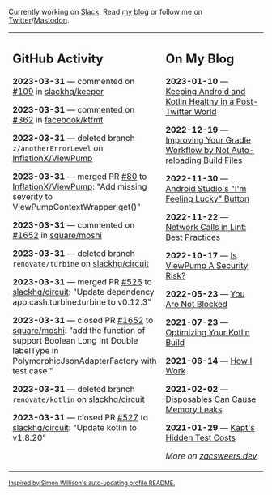 Currently working on [Slack](https://slack.com/). Read [my blog](https://zacsweers.dev/) or follow me on [Twitter](https://twitter.com/ZacSweers)/[Mastodon](https://hachyderm.io/@ZacSweers).

<table><tr><td valign="top" width="60%">

## GitHub Activity
<!-- githubActivity starts -->
**2023-03-31** — commented on [#109](https://github.com/slackhq/keeper/issues/109#issuecomment-1492760494) in [slackhq/keeper](https://github.com/slackhq/keeper)

**2023-03-31** — commented on [#362](https://github.com/facebook/ktfmt/issues/362#issuecomment-1492673283) in [facebook/ktfmt](https://github.com/facebook/ktfmt)

**2023-03-31** — deleted branch `z/anotherErrorLevel` on [InflationX/ViewPump](https://github.com/InflationX/ViewPump)

**2023-03-31** — merged PR [#80](https://github.com/InflationX/ViewPump/pull/80) to [InflationX/ViewPump](https://github.com/InflationX/ViewPump): "Add missing severity to ViewPumpContextWrapper.get()"

**2023-03-31** — commented on [#1652](https://github.com/square/moshi/pull/1652#issuecomment-1492121279) in [square/moshi](https://github.com/square/moshi)

**2023-03-31** — deleted branch `renovate/turbine` on [slackhq/circuit](https://github.com/slackhq/circuit)

**2023-03-31** — merged PR [#526](https://github.com/slackhq/circuit/pull/526) to [slackhq/circuit](https://github.com/slackhq/circuit): "Update dependency app.cash.turbine:turbine to v0.12.3"

**2023-03-31** — closed PR [#1652](https://github.com/square/moshi/pull/1652) to [square/moshi](https://github.com/square/moshi): "add the function of support Boolean Long Int Double labelType in PolymorphicJsonAdapterFactory with test case "

**2023-03-31** — deleted branch `renovate/kotlin` on [slackhq/circuit](https://github.com/slackhq/circuit)

**2023-03-31** — closed PR [#527](https://github.com/slackhq/circuit/pull/527) to [slackhq/circuit](https://github.com/slackhq/circuit): "Update kotlin to v1.8.20"
<!-- githubActivity ends -->
</td><td valign="top" width="40%">

## On My Blog
<!-- blog starts -->
**2023-01-10** — [Keeping Android and Kotlin Healthy in a Post-Twitter World](https://www.zacsweers.dev/keeping-android-healthy/)

**2022-12-19** — [Improving Your Gradle Workflow by Not Auto-reloading Build Files](https://www.zacsweers.dev/improving-your-workflow-by-not-auto-reloading-build-files/)

**2022-11-30** — [Android Studio's "I'm Feeling Lucky" Button](https://www.zacsweers.dev/android-studios-im-feeling-lucky-button/)

**2022-11-22** — [Network Calls in Lint: Best Practices](https://www.zacsweers.dev/network-calls-in-lint-best-practices/)

**2022-10-17** — [Is ViewPump A Security Risk?](https://www.zacsweers.dev/is-viewpump-a-security-risk/)

**2022-05-23** — [You Are Not Blocked](https://www.zacsweers.dev/you-are-not-blocked/)

**2021-07-23** — [Optimizing Your Kotlin Build](https://www.zacsweers.dev/optimizing-your-kotlin-build/)

**2021-06-14** — [How I Work](https://www.zacsweers.dev/how-i-work/)

**2021-02-02** — [Disposables Can Cause Memory Leaks](https://www.zacsweers.dev/disposables-can-cause-memory-leaks/)

**2021-01-29** — [Kapt's Hidden Test Costs](https://www.zacsweers.dev/kapts-hidden-test-costs/)
<!-- blog ends -->
_More on [zacsweers.dev](https://zacsweers.dev/)_
</td></tr></table>

<sub><a href="https://simonwillison.net/2020/Jul/10/self-updating-profile-readme/">Inspired by Simon Willison's auto-updating profile README.</a></sub>
